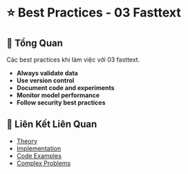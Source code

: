 # ⭐ Best Practices - 03 Fasttext

## 🎯 Tổng Quan

Các best practices khi làm việc với 03 fasttext.

- **Always validate data**
- **Use version control**
- **Document code and experiments**
- **Monitor model performance**
- **Follow security best practices**

## 🔗 Liên Kết Liên Quan

- [Theory](./THEORY_03_fasttext.md)
- [Implementation](./IMPLEMENTATION_03_fasttext.md)
- [Code Examples](./CODE_EXAMPLES_03_fasttext.md)
- [Complex Problems](./COMPLEX_PROBLEMS.md)
